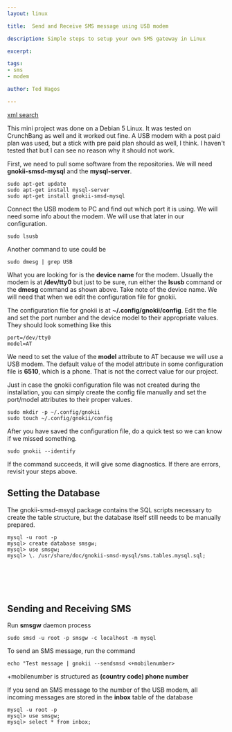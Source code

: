 ```yaml
---
layout: linux

title:  Send and Receive SMS message using USB modem

description: Simple steps to setup your own SMS gateway in Linux

excerpt: 

tags:
- sms
- modem

author: Ted Hagos

---
```




 <!-- Begin BidVertiser code -->
<SCRIPT LANGUAGE="JavaScript1.1" SRC="http://bdv.bidvertiser.com/BidVertiser.dbm?pid=204592&bid=1589518" type="text/javascript"></SCRIPT>
<noscript><a href="http://www.bidvertiser.com/bdv/BidVertiser/bdv_xml_feed.dbm">xml search</a></noscript>
<!-- End BidVertiser code --> 


This mini project was done on a Debian 5 Linux. It was tested on CrunchBang as well and it worked out fine. A USB modem with a post paid plan was used, but a stick with pre paid plan should as well, I think. I haven't tested that but I can see no reason why it should not work.

First, we need to pull some software from the repositories. We will need **gnokii-smsd-mysql** and the **mysql-server**. 

~~~~
sudo apt-get update
sudo apt-get install mysql-server
sudo apt-get install gnokii-smsd-mysql
~~~~


Connect the USB modem to PC and find out which port it is using. We will need some info about the modem. We will use that later in our configuration.

~~~
sudo lsusb
~~~

Another command to use could be

~~~
sudo dmesg | grep USB
~~~

What you are looking for is the **device name** for the modem. Usually the modem is at **/dev/tty0** but just to be sure, run either the **lsusb** command or the **dmesg** command as shown above. Take note of the device name. We will need that when we edit the configuration file for gnokii.

The configuration file for gnokii is at **~/.config/gnokii/config**. Edit the file and set the port number and the device model to their appropriate values. They should look something like this

~~~
port=/dev/tty0
model=AT
~~~

We need to set the value of the **model** attribute to AT because we will use a USB modem. The default value of the model attribute in some configuration file is **6510**, which is a phone. That is not the correct value for our project.

Just in case the gnokii configuration file was not created during the installation, you can simply create the config file manually and set the port/model attributes to their proper values.

~~~
sudo mkdir -p ~/.config/gnokii
sudo touch ~/.config/gnokii/config
~~~

After you have saved the configuration file, do a quick test so we can know if we missed something.

~~~
sudo gnokii --identify
~~~

If the command succeeds, it will give some diagnostics. If there are errors, revisit your steps above.



## Setting the Database

The gnokii-smsd-msyql package contains the SQL scripts necessary to create the table structure, but the database itself still needs to be manually prepared. 

~~~
mysql -u root -p
mysql> create database smsgw;
mysql> use smsgw;
mysql> \. /usr/share/doc/gnokii-smsd-mysql/sms.tables.mysql.sql;
~~~

<script async src="//pagead2.googlesyndication.com/pagead/js/adsbygoogle.js"></script>
<!-- 468pxby60banner -->
<ins class="adsbygoogle"
     style="display:inline-block;width:468px;height:60px"
     data-ad-client="ca-pub-4627957463175380"
     data-ad-slot="5760679882"></ins>
<script>
(adsbygoogle = window.adsbygoogle || []).push({});
</script>

## Sending and Receiving SMS

Run **smsgw** daemon process 

~~~
sudo smsd -u root -p smsgw -c localhost -m mysql
~~~

To send an SMS message, run the command

~~~
echo "Test message | gnokii --sendsmsd <+mobilenumber>
~~~

+mobilenumber is structured as **(country code) phone number**

If you send an SMS message to the number of the USB modem, all incoming messages are stored in the **inbox** table of the database

~~~
mysql -u root -p
mysql> use smsgw;
mysql> select * from inbox;
~~~



